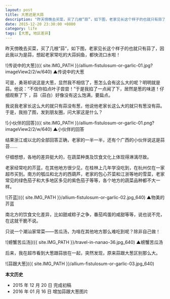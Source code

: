 ```yaml
---
layout: post
title: 大葱还是大蒜
description: "昨天傍晚去买菜，买了几根“蒜”，如下图，老家见长这个样子的也就只有蒜了，因此我以为是蒜，想起老家常吃的大蒜焖鱼，都快流口水啦！"
date: 2015-12-20 23:30:00 +0800
category: life
tags: [大葱, 地区差异]
---
```

 
昨天傍晚去买菜，买了几根“蒜”，如下图，老家见长这个样子的也就只有蒜了，因此我以为是蒜，想起老家常吃的大蒜焖鱼，都快流口水啦！

![传说中的大葱]({{ site.IMG_PATH }}/allium-fistulosum-or-garlic-01.jpg?imageView2/2/w/640)
&#9650;传说中的大葱

可是，勇哥却说这是大葱，显然我不相信了，葱怎么会有这么大的呢？明明就是蒜。他说：“不信你掐点叶子尝尝！”于是我掐了一点闻了下，居然是葱的味道！仔细观察了下 ，蒜（蒜白）好像没有这么饱满，要扁点。

我说我老家长这么大的就只有蒜没有葱，他说他老家长这么大的就只有葱没有蒜。于是，我拍了图，发到朋友圈，问大家这是什么？

![小伙伴的回答]({{ site.IMG_PATH }}/allium-fistulosum-or-garlic-01.png?imageView2/2/w/640)
&#9650;小伙伴的回答

结果浙江或以北的全部回答正确，老家的一半一半，还有个广西的小伙伴说这是蒜苔……

仔细想想，各地的差异挺大的，在蔬菜种类及饮食文化上体现得淋漓尽致。

老家经常吃的芥蓝，在其他地方很少见，在桂林上几年学没吃到，在杭州仅在一家超市买到。南方的瓠瓜和北方的西葫芦，老家的包心芥菜和江浙等地的雪菜，老家常见的绿色茄子和大多地区多见的紫色茄子等等，各个地方的蔬菜品种都不大一样。

![芥蓝]({{ site.IMG_PATH }}/allium-fistulosum-or-garlic-02.jpg_640)
&#9650;物美的芥蓝

南北方的饮食文化差异，比如甜咸粽子之争，番茄鸡蛋的咸甜等等，说也说不完，在这就干脆不说。

只说一个潮汕家常菜——苦瓜汤，为啥在其他地方那么难吃到呢？除非自己做！

![螃蟹苦瓜汤]({{ site.IMG_PATH }}/travel-in-nanao-36.jpg_640)
&#9650;螃蟹苦瓜汤

后来，我在超市看到大葱跟蒜放在一起，突然发现，原来蒜跟大葱区别那么大。

![蒜跟大葱]({{ site.IMG_PATH }}/allium-fistulosum-or-garlic-03.jpg_640)

**本文历史**

* 2015 年 12 月 20 日 完成初稿
* 2016 年 01 月 16 日 增加蒜跟大葱图片
